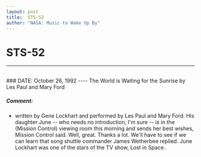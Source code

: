 ```yaml
---
layout: post
title:  STS-52
author: "NASA: Music to Wake Up By"
---
```


# STS-52
----
<br/>
### DATE: October 26, 1992
----
The World is Waiting for the Sunrise by Les Paul and Mary Ford

##### Comment:
* written by Gene Lockhart and performed by Les Paul and Mary Ford. His daughter June -- who needs no introduction, I'm sure -- is in the (Mission Control) viewing room this morning and sends her best wishes, Mission Control said. Well, great. Thanks a lot. We'll have to see if we can learn that song shuttle commander James Wetherbee replied. June Lockhart was one of the stars of the TV show, Lost in Space.
